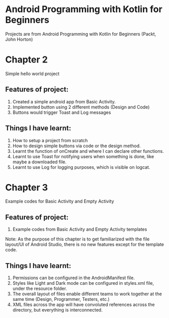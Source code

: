 # Android Programming with Kotlin for Beginners
Projects are from Android Programming with Kotlin for Beginners (Packt, John Horton)

# Chapter 2
Simple hello world project

## Features of project:
1. Created a simple android app from Basic Activity.
2. Implemented button using 2 different methods (Design and Code)
3. Buttons would trigger Toast and Log messages

## Things I have learnt:
1. How to setup a project from scratch
2. How to design simple buttons via code or the design method.
3. Learnt the function of onCreate and where I can declare other functions.
4. Learnt to use Toast for notifying users when something is done, like maybe a downloaded file.
5. Learnt to use Log for logging purposes, which is visible on logcat.

# Chapter 3
Example codes for Basic Activity and Empty Activity

## Features of project:
1. Example codes from Basic Activity and Empty Activity templates

Note: As the purpose of this chapter is to get familiarized with the file layout/UI of Android Studio, there is no new features except for the template code.

## Things I have learnt:
1. Permissions can be configured in the AndroidManifest file.
2. Styles like Light and Dark mode can be configured in styles.xml file, under the resource folder.
3. The overall layout of files enable different teams to work together at the same time (Design, Programmer, Testers, etc.)
4. XML files across the app will have convoluted references across the directory, but everything is interconnected.
